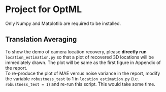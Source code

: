 # Project for OptML

Only Numpy and Matplotlib are required to be installed.  

## Translation Averaging

To show the demo of camera location recovery, please **directly run** `location_estimation.py` so that a plot of recovered 3D locations will be immediately drawn. The plot will be same as the first figure in Appendix of the report.  
To re-produce the plot of MAE versus noise variance in the report, modify the variable `robustness_test` to 1 in `location_estimation.py` (i.e. `robustness_test = 1`) and re-run this script. This would take some time.  
